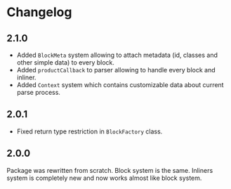 # Changelog

## 2.1.0

* Added `BlockMeta` system allowing to attach metadata (id, classes and other simple data) to every block.
* Added `productCallback` to parser allowing to handle every block and inliner.
* Added `Context` system which contains customizable data about current parse process.

## 2.0.1

* Fixed return type restriction in `BlockFactory` class.

## 2.0.0

Package was rewritten from scratch.
Block system is the same.
Inliners system is completely new and now works almost like block system.